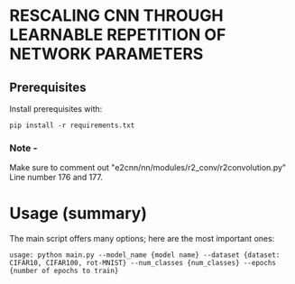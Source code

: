 # RESCALING CNN THROUGH LEARNABLE REPETITION OF NETWORK PARAMETERS

## Prerequisites

Install prerequisites with:  
```
pip install -r requirements.txt
```

### Note - 
Make sure to comment out "e2cnn/nn/modules/r2_conv/r2convolution.py" Line number 176 and 177.

# Usage (summary)

The main script offers many options; here are the most important ones:

```
usage: python main.py --model_name {model name} --dataset {dataset: CIFAR10, CIFAR100, rot-MNIST} --num_classes {num_classes} --epochs {number of epochs to train}
```
